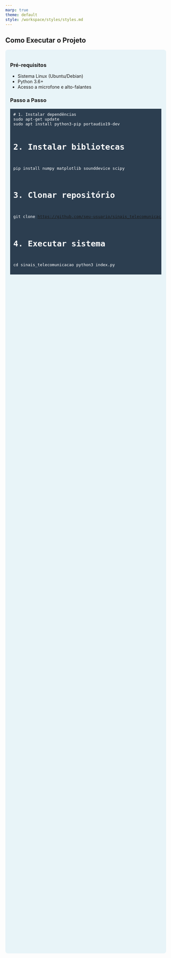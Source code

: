 ```yaml
---
marp: true
theme: default
style: /workspace/styles/styles.md
---
```


## Como Executar o Projeto
<div style="background: #e8f4f8; padding: 15px; border-radius: 8px; height: 70vh; overflow: auto;">
  <h3>Pré-requisitos</h3>
  <ul>
    <li>Sistema Linux (Ubuntu/Debian)</li>
    <li>Python 3.6+</li>
    <li>Acesso a microfone e alto-falantes</li>
  </ul>
  
  <h3>Passo a Passo</h3>
  <pre style="background: #2c3e50; color: white; padding: 10px; font-size: 0.9em;">
# 1. Instalar dependências
sudo apt-get update
sudo apt install python3-pip portaudio19-dev

# 2. Instalar bibliotecas
pip install numpy matplotlib sounddevice scipy

# 3. Clonar repositório
git clone https://github.com/seu-usuario/sinais_telecomunicacao.git

# 4. Executar sistema
cd sinais_telecomunicacao
python3 index.py</pre>
</div>